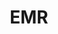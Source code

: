 ---
layout: default
title: EMR
nav_order: 3
has_children: true
parent: Datastore
permalink: /docs/datastore/emr
---